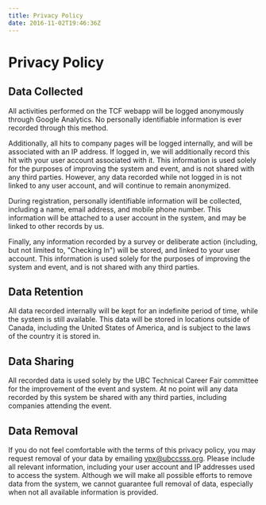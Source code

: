```yaml
---
title: Privacy Policy
date: 2016-11-02T19:46:36Z
---
```


# Privacy Policy

## Data Collected

All activities performed on the TCF webapp will be logged anonymously through Google Analytics. No personally identifiable information is ever recorded through this method.

Additionally, all hits to company pages will be logged internally, and will be associated with an IP address. If logged in, we will additionally record this hit with your user account associated with it. This information is used solely for the purposes of improving the system and event, and is not shared with any third parties. However, any data recorded while not logged in is not linked to any user account, and will continue to remain anonymized.

During registration, personally identifiable information will be collected, including a name, email address, and mobile phone number. This information will be attached to a user account in the system, and may be linked to other records by us.

Finally, any information recorded by a survey or deliberate action (including, but not limited to, "Checking In") will be stored, and linked to your user account. This information is used solely for the purposes of improving the system and event, and is not shared with any third parties.

## Data Retention

All data recorded internally will be kept for an indefinite period of time, while the system is still available. This data will be stored in locations outside of Canada, including the United States of America, and is subject to the laws of the country it is stored in.

## Data Sharing

All recorded data is used solely by the UBC Technical Career Fair committee for the improvement of the event and system. At no point will any data recorded by this system be shared with any third parties, including companies attending the event.

## Data Removal

If you do not feel comfortable with the terms of this privacy policy, you may request removal of your data by emailing vpx@ubccsss.org. Please include all relevant information, including your user account and IP addresses used to access the system. Although we will make all possible efforts to remove data from the system, we cannot guarantee full removal of data, especially when not all available information is provided.
